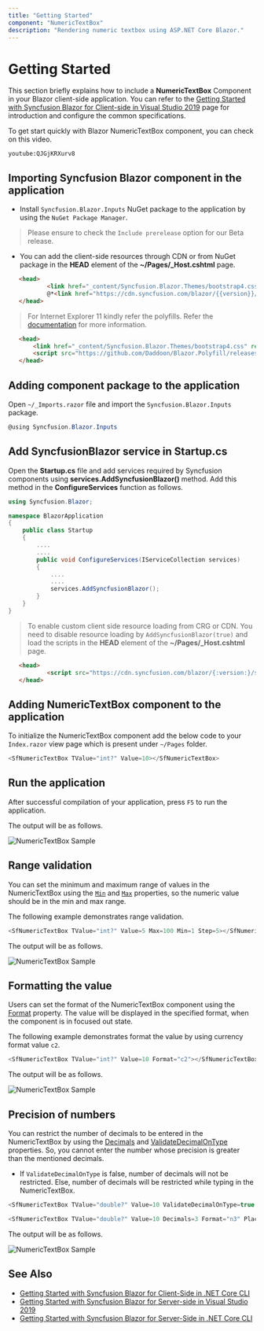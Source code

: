 ```yaml
---
title: "Getting Started"
component: "NumericTextBox"
description: "Rendering numeric textbox using ASP.NET Core Blazor."
---
```


# Getting Started

This section briefly explains how to include a **NumericTextBox** Component in your Blazor client-side application. You can refer to the [Getting Started with Syncfusion Blazor for Client-side in Visual Studio 2019](../getting-started/blazor-webassembly/) page for introduction and configure the common specifications.

To get start quickly with Blazor NumericTextBox component, you can check on this video.

`youtube:QJGjKRXurv8`

## Importing Syncfusion Blazor component in the application

* Install `Syncfusion.Blazor.Inputs` NuGet package to the application by using the `NuGet Package Manager`.

> Please ensure to check the `Include prerelease` option for our Beta release.

* You can add the client-side resources through CDN or from NuGet package in the  **HEAD** element of the **~/Pages/_Host.cshtml** page.

 ```html
    <head>
            <link href="_content/Syncfusion.Blazor.Themes/bootstrap4.css" rel="stylesheet" />
            @*<link href="https://cdn.syncfusion.com/blazor/{{version}}/styles/{{theme}}.css" rel="stylesheet" />*@
    </head>
```

> For Internet Explorer 11 kindly refer the polyfills. Refer the [documentation](https://ej2.syncfusion.com/blazor/documentation/common/how-to/render-blazor-server-app-in-ie/) for more information.

 ```html
    <head>
        <link href="_content/Syncfusion.Blazor.Themes/bootstrap4.css" rel="stylesheet" />
        <script src="https://github.com/Daddoon/Blazor.Polyfill/releases/download/3.0.1/blazor.polyfill.min.js"></script>
    </head>
```

## Adding component package to the application

Open `~/_Imports.razor` file and import the `Syncfusion.Blazor.Inputs` package.

```csharp
@using Syncfusion.Blazor.Inputs
```

## Add SyncfusionBlazor service in Startup.cs

Open the **Startup.cs** file and add services required by Syncfusion components using  **services.AddSyncfusionBlazor()** method. Add this method in the **ConfigureServices** function as follows.

```csharp
using Syncfusion.Blazor;

namespace BlazorApplication
{
    public class Startup
    {
        ....
        ....
        public void ConfigureServices(IServiceCollection services)
        {
            ....
            ....
            services.AddSyncfusionBlazor();
        }
    }
}
```

> To enable custom client side resource loading from CRG or CDN. You need to disable resource loading by `AddSyncfusionBlazor(true)` and load the scripts in the **HEAD** element of the **~/Pages/_Host.cshtml** page.

 ```html
    <head>
            <script src="https://cdn.syncfusion.com/blazor/{:version:}/syncfusion-blazor.min.js"></script>
    </head>
```

## Adding NumericTextBox component to the application

To initialize the NumericTextBox component add the below code to your `Index.razor` view page which is present under `~/Pages` folder.

```csharp
<SfNumericTextBox TValue="int?" Value=10></SfNumericTextBox>
```

## Run the application

After successful compilation of your application, press `F5` to run the application.

The output will be as follows.

![NumericTextBox Sample](./images/numeric_getting_started.png)

## Range validation

You can set the minimum and maximum range of values in the NumericTextBox using the [`Min`](https://help.syncfusion.com/cr/blazor/Syncfusion.Blazor.Inputs.SfNumericTextBox-1.html#Syncfusion_Blazor_Inputs_SfNumericTextBox_1_Min) and [`Max`](https://help.syncfusion.com/cr/blazor/Syncfusion.Blazor.Inputs.SfNumericTextBox-1.html#Syncfusion_Blazor_Inputs_SfNumericTextBox_1_Max) properties, so the numeric value should be in the min and max range.

The following example demonstrates range validation.

```csharp
<SfNumericTextBox TValue="int?" Value=5 Max=100 Min=1 Step=5></SfNumericTextBox>
```

The output will be as follows.

![NumericTextBox Sample](./images/range.png)

## Formatting the value

Users can set the format of the NumericTextBox component using the [Format](https://help.syncfusion.com/cr/blazor/Syncfusion.Blazor.Inputs.SfNumericTextBox-1.html#Syncfusion_Blazor_Inputs_SfNumericTextBox_1_Format) property. The value will be displayed in the specified format, when the component is in focused out state.

The following example demonstrates format the value by using currency format value `c2`.

```csharp
<SfNumericTextBox TValue="int?" Value=10 Format="c2"></SfNumericTextBox>
```

The output will be as follows.

![NumericTextBox Sample](./images/format.png)

## Precision of numbers

You can restrict the number of decimals to be entered in the NumericTextBox by using the [Decimals](https://help.syncfusion.com/cr/blazor/Syncfusion.Blazor.Inputs.SfNumericTextBox-1.html#Syncfusion_Blazor_Inputs_SfNumericTextBox_1_Decimals)
and [ValidateDecimalOnType](https://help.syncfusion.com/cr/blazor/Syncfusion.Blazor.Inputs.SfNumericTextBox-1.html#Syncfusion_Blazor_Inputs_SfNumericTextBox_1_ValidateDecimalOnType) properties.
So, you cannot enter the number whose precision is greater than the mentioned decimals.

* If `ValidateDecimalOnType` is false, number of decimals will not be restricted. Else, number of decimals will be restricted while typing in the NumericTextBox.

```csharp
<SfNumericTextBox TValue="double?" Value=10 ValidateDecimalOnType=true Decimals=3 Format="n3" Placeholder="ValidateDecimalOnType enabled" FloatLabelType="@FloatLabelType.Auto"></SfNumericTextBox>

<SfNumericTextBox TValue="double?" Value=10 Decimals=3 Format="n3" Placeholder="ValidateDecimalOnType disabled" FloatLabelType="@FloatLabelType.Auto"></SfNumericTextBox>
```

The output will be as follows.

![NumericTextBox Sample](./images/precision.png)

## See Also

* [Getting Started with Syncfusion Blazor for Client-Side in .NET Core CLI](../getting-started/dotnet-cli-blazor/)
* [Getting Started with Syncfusion Blazor for Server-side in Visual Studio 2019](../getting-started/vs-blazor-server/)
* [Getting Started with Syncfusion Blazor for Server-Side in .NET Core CLI](../getting-started/dotnet-cli-blazor-server/)
